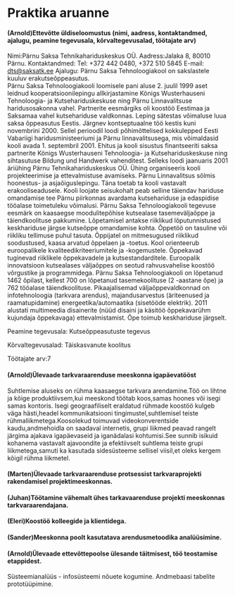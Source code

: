 # Praktika aruanne

#### (Arnold)Ettevõtte üldiseloomustus (nimi, aadress, kontaktandmed, ajalugu, peamine tegevusala, kõrvaltegevusalad, töötajate arv)
Nimi:Pärnu Saksa Tehnikahariduskeskus OÜ.
Aadress:Jalaka 8, 80010 Pärnu.
Kontaktandmed:
Tel: +372 442 0480, +372 510 5845
E-mail: dts@saksatk.ee 
Ajalugu:
Pärnu Saksa Tehnoloogiakool on sakslastele kuuluv erakutseõppeasutus.  
Pärnu Saksa Tehnoloogiakooli loomisele pani aluse 2. juulil 1999 aset leidnud kooperatsioonilepingu allkirjastamine Königs Wusterhauseni Tehnoloogia- ja Kutsehariduskeskuse ning Pärnu Linnavalitsuse haridusosakonna vahel.
Partnerite eesmärgiks oli  koostöö Eestimaa ja Saksamaa vahel kutsehariduse valdkonnas. Leping sätestas võimaluse luua saksa õppeasutus Eestis. Järgnev kontseptuaalne töö kestis kuni novembrini 2000. Sellel perioodil loodi põhimõttelised kokkulepped Eesti Vabariigi haridusministeeriumi ja Pärnu linnavalitsusega, mis võimaldasid kooli avada 1. septembril 2001.
Ehitus ja kooli sisustus finantseeriti saksa partnerite Königs Wusterhauseni Tehnoloogia- ja Kutsehariduskeskuse ning sihtasutuse Bildung und Handwerk vahenditest. Selleks loodi jaanuaris 2001 äriühing Pärnu Tehnikahariduskeskus OÜ. Ühing organiseeris kooli projekteerimise ja ettevalmistuse avamiseks.
Pärnu Linnavalitsus sõlmis  hoonestus- ja asjaõiguslepingu. Täna toetab ta  kooli vastavalt erakooliseadusele.
Kooli loojate seisukohalt peab selline täiendav hariduse omandamise tee Pärnu piirkonnas avardama kutsehariduse  ja edaspidise tööalase toimetuleku võimalusi. 
Pärnu Saksa Tehnoloogiakooli tegevuse eesmärk on kaasaegse moodulitepõhise kutsealase tasemeväljaõppe ja täiendkoolituse pakkumine. Lõpetamisel antakse riiklikud lõputunnistused keskhariduse järgse kutseõppe omandamise kohta. Õppetöö on tasuline või riikliku tellimuse puhul tasuta. Õppijatel on mitmesugused riiklikud soodustused, kaasa arvatud õppelaen ja -toetus.
Kool orienteerub euroopalikele kvaliteedikriteeriumitele ja -kogemustele. Õppekavad tuginevad riiklikele õppekavadele ja kutsestandarditele. Euroopalik innovatsioon kutsealases väljaõppes on seotud rahvusvahelise koostöö võrgustike ja programmidega.
Pärnu Saksa Tehnoloogiakooli on lõpetanud 1462  õpilast, kellest 700 on lõpetanud tasemekoolituse (2 -aastane õpe) ja 762  tööalase täiendkoolituse.
Pikaajalisemad väljaõppevaldkonnad on infotehnoloogia (tarkvara arendus), majandusarvestus (äriteenused ja raamatupidamine)  energeetika/automaatika (sisetööde elektrik). 2011 alustati multimeedia disainerite (nüüd disaini ja käsitöö õppekavarühm kujundaja õppekavaga) ettevalmistamist. Õpe toimub keskhariduse järgselt.
 
Peamine tegevusala:
Kutseõppeasutuste tegevus

Kõrvaltegevusalad:
 Täiskasvanute koolitus

Töötajate arv:7

#### (Arnold)Ülevaade tarkvaraarenduse meeskonna igapäevatööst
Suhtlemise aluseks on rühma kaasaegse tarkvara arendamine.Töö on lihtne ja kõige produktiivsem,kui meeskond töötab koos,samas hoones või isegi samas kontoris.
Isegi geograafiliselt eraldatud rühmade koostöö kulgeb väga hästi,headel kommunikatsiooni tingimustel,suhtlemisel teiste rühmaliikmetega.Koosolekud toimuvad videokonverentside kaudu,andmehoidla on saadaval
internetis, grupi liikmed peavad rangelt järgima ajakava igapäevaseid ja iganädalasi kohtumisi.See sunnib isikuid kohanema vastavalt ajavoondite ja efektiivselt suhtlema teiste grupi
liikmetega,samuti ka kasutada sidesüsteeme sellisel viisil,et oleks kergem kõigil rühma liikmetel.


#### (Marten)Ülevaade tarkvaraarenduse protsessist tarkvaraprojekti rakendamisel projektimeeskonnas.



#### (Juhan)Töötamine vähemalt ühes tarkavaarenduse projekti meeskonnas tarkvaraarendajana.


#### (Eleri)Koostöö kolleegide ja klientidega.


#### (Sander)Meeskonna poolt kasutatava arendusmetoodika analüüsimine.


#### (Arnold)Ülevaade ettevõttepoolse ülesande täitmisest, töö teostamise etappidest.
Süsteemianalüüs - infosüsteemi nõuete kogumine.
Andmebaasi tabelite prototüüpimine.